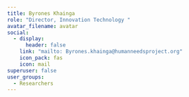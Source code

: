 ```yaml
---
title: Byrones Khainga
role: "Director, Innovation Technology "
avatar_filename: avatar
social:
  - display:
      header: false
    link: "mailto: Byrones.khainga@humanneedsproject.org"
    icon_pack: fas
    icon: mail
superuser: false
user_groups:
  - Researchers
---
```

